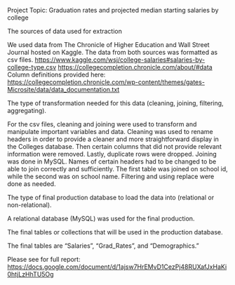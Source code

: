 Project Topic: Graduation rates and projected median starting salaries by college 

The sources of data used for extraction

We used data from The Chronicle of Higher Education and Wall Street Journal hosted on Kaggle. The data from both sources was formatted as csv files. 
https://www.kaggle.com/wsj/college-salaries#salaries-by-college-type.csv
https://collegecompletion.chronicle.com/about/#data
Column definitions provided here:
https://collegecompletion.chronicle.com/wp-content/themes/gates-Microsite/data/data_documentation.txt 

The type of transformation needed for this data (cleaning, joining, filtering, aggregating).
 
For the csv files, cleaning and joining were used to transform and manipulate important variables and data. Cleaning was used to rename headers in order to provide a cleaner and more straightforward display in the Colleges database. Then certain columns that did not provide relevant information were removed. Lastly, duplicate rows were dropped.
Joining was done in MySQL. Names of certain headers had to be changed to be able to join correctly and sufficiently. The first table was joined on school id, while the second was on school name. Filtering and using replace were done as needed. 

The type of final production database to load the data into (relational or non-relational).

A relational database (MySQL) was used for the final production. 

The final tables or collections that will be used in the production database.

The final tables are “Salaries”, “Grad_Rates”, and “Demographics.”

Please see for full report: https://docs.google.com/document/d/1ajsw7HrEMvD1CezPj48RUXafJxHaKi0htjLzHhTU5Og

